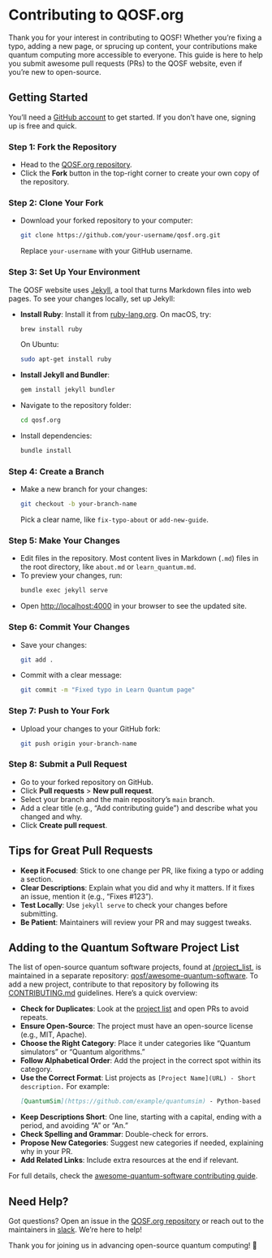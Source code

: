 # Contributing to QOSF.org

Thank you for your interest in contributing to QOSF! Whether you’re fixing a typo, adding a new page, or sprucing up content, your contributions make quantum computing more accessible to everyone. This guide is here to help you submit awesome pull requests (PRs) to the QOSF website, even if you’re new to open-source.

## Getting Started

You’ll need a [GitHub account](https://github.com) to get started. If you don’t have one, signing up is free and quick.

### Step 1: Fork the Repository
- Head to the [QOSF.org repository](https://github.com/qosf/qosf.org).
- Click the **Fork** button in the top-right corner to create your own copy of the repository.

### Step 2: Clone Your Fork
- Download your forked repository to your computer:
  ```bash
  git clone https://github.com/your-username/qosf.org.git
  ```
  Replace `your-username` with your GitHub username.

### Step 3: Set Up Your Environment
The QOSF website uses [Jekyll](https://jekyllrb.com), a tool that turns Markdown files into web pages. To see your changes locally, set up Jekyll:

- **Install Ruby**: Install it from [ruby-lang.org](https://www.ruby-lang.org/en/downloads/). On macOS, try:
  ```bash
  brew install ruby
  ```
  On Ubuntu:
  ```bash
  sudo apt-get install ruby
  ```
- **Install Jekyll and Bundler**:
  ```bash
  gem install jekyll bundler
  ```
- Navigate to the repository folder:
  ```bash
  cd qosf.org
  ```
- Install dependencies:
  ```bash
  bundle install
  ```

### Step 4: Create a Branch
- Make a new branch for your changes:
  ```bash
  git checkout -b your-branch-name
  ```
  Pick a clear name, like `fix-typo-about` or `add-new-guide`.

### Step 5: Make Your Changes
- Edit files in the repository. Most content lives in Markdown (`.md`) files in the root directory, like `about.md` or `learn_quantum.md`.
- To preview your changes, run:
  ```bash
  bundle exec jekyll serve
  ```
- Open [http://localhost:4000](http://localhost:4000) in your browser to see the updated site.

### Step 6: Commit Your Changes
- Save your changes:
  ```bash
  git add .
  ```
- Commit with a clear message:
  ```bash
  git commit -m "Fixed typo in Learn Quantum page"
  ```

### Step 7: Push to Your Fork
- Upload your changes to your GitHub fork:
  ```bash
  git push origin your-branch-name
  ```

### Step 8: Submit a Pull Request
- Go to your forked repository on GitHub.
- Click **Pull requests** > **New pull request**.
- Select your branch and the main repository’s `main` branch.
- Add a clear title (e.g., “Add contributing guide”) and describe what you changed and why.
- Click **Create pull request**.

## Tips for Great Pull Requests
- **Keep it Focused**: Stick to one change per PR, like fixing a typo or adding a section.
- **Clear Descriptions**: Explain what you did and why it matters. If it fixes an issue, mention it (e.g., “Fixes #123”).
- **Test Locally**: Use `jekyll serve` to check your changes before submitting.
- **Be Patient**: Maintainers will review your PR and may suggest tweaks.

## Adding to the Quantum Software Project List

The list of open-source quantum software projects, found at [/project_list](https://qosf.org/project_list/), is maintained in a separate repository: [qosf/awesome-quantum-software](https://github.com/qosf/awesome-quantum-software). To add a new project, contribute to that repository by following its [CONTRIBUTING.md](https://github.com/qosf/awesome-quantum-software/blob/master/CONTRIBUTING.md) guidelines. Here’s a quick overview:

- **Check for Duplicates**: Look at the [project list](https://qosf.org/project_list/) and open PRs to avoid repeats.
- **Ensure Open-Source**: The project must have an open-source license (e.g., MIT, Apache).
- **Choose the Right Category**: Place it under categories like “Quantum simulators” or “Quantum algorithms.”
- **Follow Alphabetical Order**: Add the project in the correct spot within its category.
- **Use the Correct Format**: List projects as `[Project Name](URL) - Short description.` For example:
  ```markdown
  [QuantumSim](https://github.com/example/quantumsim) - Python-based quantum simulator for education.
  ```
- **Keep Descriptions Short**: One line, starting with a capital, ending with a period, and avoiding “A” or “An.”
- **Check Spelling and Grammar**: Double-check for errors.
- **Propose New Categories**: Suggest new categories if needed, explaining why in your PR.
- **Add Related Links**: Include extra resources at the end if relevant.

For full details, check the [awesome-quantum-software contributing guide](https://github.com/qosf/awesome-quantum-software/blob/master/CONTRIBUTING.md).

## Need Help?
Got questions? Open an issue in the [QOSF.org repository](https://github.com/qosf/qosf.org/issues) or reach out to the maintainers in [slack](https://join.slack.com/t/qosf/shared_invite/zt-2nq2n0t9i-PyiiCKg1bAzRpNzLMM7pWg). We’re here to help!

Thank you for joining us in advancing open-source quantum computing! 💜